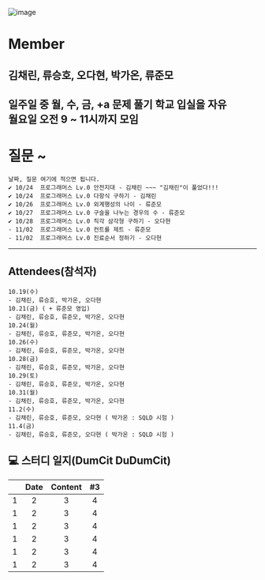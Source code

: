 ![image](https://user-images.githubusercontent.com/87309905/196717568-03302885-8a3a-4c96-9c49-dbc2fb69d8af.png)
# Member
김채린, 류승호, 오다현, 박가온, 류준모
---
일주일 중 월, 수, 금, +a 문제 풀기 학교 입실을 자유  
월요일 오전 9 ~ 11시까지 모임
---
# 질문 ~
```
날짜, 질문 여기에 적으면 됩니다.
✔ 10/24  프로그래머스 Lv.0 안전지대 - 김채린 ~~~ "김채린"이 풀었다!!!
✔ 10/24  프로그래머스 Lv.0 다항식 구하기 - 김채린 
✔ 10/26  프로그래머스 Lv.0 외계행성의 나이 - 류준모
✔ 10/27  프로그래머스 Lv.0 구슬을 나누는 경우의 수 - 류준모
✔ 10/28  프로그래머스 Lv.0 직각 삼각형 구하기 - 오다현
- 11/02  프로그래머스 Lv.0 컨트롤 제트 - 류준모
- 11/02  프로그래머스 Lv.0 진료순서 정하기 - 오다현
```
---
## Attendees(참석자)
```
10.19(수)
- 김채린, 류승호, 박가온, 오다현
10.21(금) ( + 류준모 영입)
- 김채린, 류승호, 류준모, 박가온, 오다현
10.24(월)
- 김채린, 류승호, 류준모, 박가온, 오다현
10.26(수)
- 김채린, 류승호, 류준모, 박가온, 오다현
10.28(금)
- 김채린, 류승호, 류준모, 박가온, 오다현
10.29(토)
- 김채린, 류승호, 류준모, 박가온, 오다현
10.31(월)
- 김채린, 류승호, 류준모, 박가온, 오다현
11.2(수)
- 김채린, 류승호, 류준모, 오다현 ( 박가온 : SQLD 시험 )
11.4(금)
- 김채린, 류승호, 류준모, 오다현 ( 박가온 : SQLD 시험 )
```

## 💻 스터디 일지(DumCit DuDumCit)

|                      |                                      Date                                       |                                     Content                                      |                                        #3                                        |
| :------------------: | :---------------------------------------------------------------------------: | :-------------------------------------------------------------------------: | :------------------------------------------------------------------------------: |
|           1           |                            2                                                   |             3          |   4   |
|           1           |                            2                                                   |             3          |   4   |
|           1           |                            2                                                   |             3          |   4   |
|           1           |                            2                                                   |             3          |   4   |
|           1           |                            2                                                   |             3          |   4   |
|           1           |                            2                                                   |             3          |   4   |

